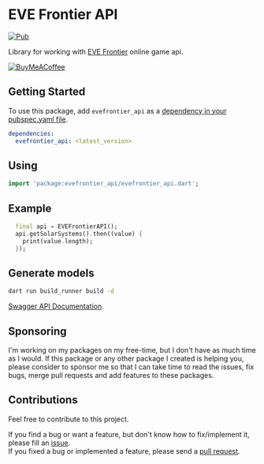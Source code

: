 # EVE Frontier API

[![Pub][pub_badge]][pub]

Library for working with [EVE Frontier](https://evefrontier.com) online game api.

[![BuyMeACoffee][buy_me_a_coffee_badge]][buy_me_a_coffee]

## Getting Started

To use this package, add `evefrontier_api` as a [dependency in your pubspec.yaml file](https://flutter.io/platform-plugins/).

```yaml
dependencies:
  evefrontier_api: <latest_version>
```

## Using

```dart
import 'package:evefrontier_api/evefrontier_api.dart';
```

## Example

```dart
  final api = EVEFrontierAPI();
  api.getSolarSystems().then((value) {
    print(value.length);
  });
```

## Generate models

```bash
dart run build_runner build -d
```

[Swagger API Documentation](https://docs.evefrontier.com/SwaggerWorldApi).

## Sponsoring

I'm working on my packages on my free-time, but I don't have as much time as I would. If this package or any other package I created is helping you, please consider to sponsor me so that I can take time to read the issues, fix bugs, merge pull requests and add features to these packages.

## Contributions

Feel free to contribute to this project.

If you find a bug or want a feature, but don't know how to fix/implement it, please fill an [issue][issue].  
If you fixed a bug or implemented a feature, please send a [pull request][pr].

<!-- Links -->

[pub_badge]: https://img.shields.io/pub/v/evefrontier_api.svg
[pub]: https://pub.dartlang.org/packages/evefrontier_api
[buy_me_a_coffee]: https://buymeacoffee.com/dip.dev
[buy_me_a_coffee_badge]: https://img.buymeacoffee.com/button-api/?text=Donate&emoji=&slug=dip.dev&button_colour=29b6f6&font_colour=000000&font_family=Cookie&outline_colour=000000&coffee_colour=FFDD00
[issue]: https://github.com/dip-dev-team/evefrontier-api/issues
[pr]: https://github.com/dip-dev-team/evefrontier-api/pulls
